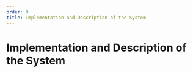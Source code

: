 ```yaml
---
order: 0
title: Implementation and Description of the System
---
```


# Implementation and Description of the System